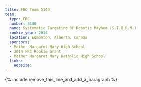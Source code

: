```yaml
---
title: FRC Team 5140
team:
  type: FRC
  number: 5140
  name: Systematic Targeting Of Robotic Mayhem (S.T.O.R.M.)
  rookie_year: 2014
  location: Edmonton, Alberta, Canada
  sponsors:
  - Mother Margaret Mary High School
  - 2014 FRC Rookie Grant
  - Mother Margaret Mary Hatholic High School
  links:
    Website:
---
```


{% include remove_this_line_and_add_a_paragraph %}
